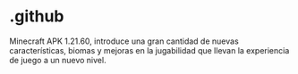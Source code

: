 # .github
Minecraft APK 1.21.60, introduce una gran cantidad de nuevas características, biomas y mejoras en la jugabilidad que llevan la experiencia de juego a un nuevo nivel.
